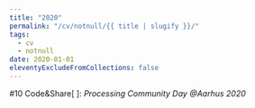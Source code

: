 ```yaml
---
title: "2020"
permalink: "/cv/notnull/{{ title | slugify }}/"
tags:
  - cv
  - notnull
date: 2020-01-01
eleventyExcludeFromCollections: false
---
```


#10 Code&amp;Share[&nbsp;]: <em>Processing Community Day @Aarhus 2020</em>
